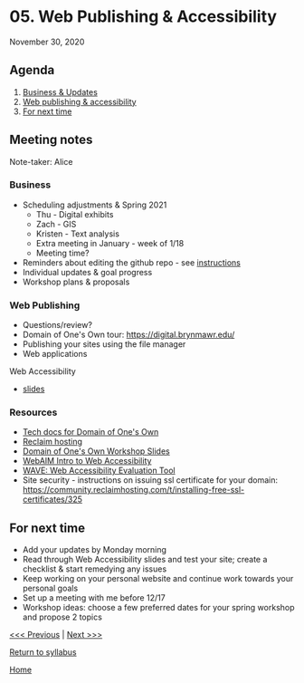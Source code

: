 # 05. Web Publishing & Accessibility
November 30, 2020


## Agenda
1. [Business & Updates](#meeting-notes)
2. [Web publishing & accessibility](#web-publishing)
3. [For next time](#for-next-time)

## Meeting notes
Note-taker: Alice

### Business
- Scheduling adjustments & Spring 2021
  - Thu - Digital exhibits
  - Zach - GIS
  - Kristen - Text analysis
  - Extra meeting in January - week of 1/18
  - Meeting time?
- Reminders about editing the github repo - see [instructions](../resources/instructions.md)
- Individual updates & goal progress
- Workshop plans & proposals

### Web Publishing
- Questions/review?
- Domain of One's Own tour: https://digital.brynmawr.edu/
- Publishing your sites using the file manager
- Web applications

Web Accessibility
- [slides](https://bit.ly/a11y-10-17)

### Resources
- [Tech docs for Domain of One's Own](https://techdocs.blogs.brynmawr.edu/category/domain-of-ones-own)
- [Reclaim hosting](https://reclaimhosting.com/)
- [Domain of One's Own Workshop Slides](https://docs.google.com/presentation/d/1kGqHGiTX1dYiLiHvQ4Cjvci8Q3lBsPM2eBoCGTQlv9Q/edit?usp=sharing)
- [WebAIM Intro to Web Accessibility](http://webaim.org/intro/)
- [WAVE: Web Accessibility Evaluation Tool](https://wave.webaim.org/)
- Site security - instructions on issuing ssl certificate for your domain: https://community.reclaimhosting.com/t/installing-free-ssl-certificates/325


## For next time
- Add your updates by Monday morning
- Read through Web Accessibility slides and test your site; create a checklist & start remedying any issues
- Keep working on your personal website and continue work towards your personal goals
- Set up a meeting with me before 12/17
- Workshop ideas: choose a few preferred dates for your spring workshop and propose 2 topics

[<<< Previous](/04-web.md) | [Next >>>](/06-data.md)

[Return to syllabus](../syllabus.md)

[Home](../README.md)
